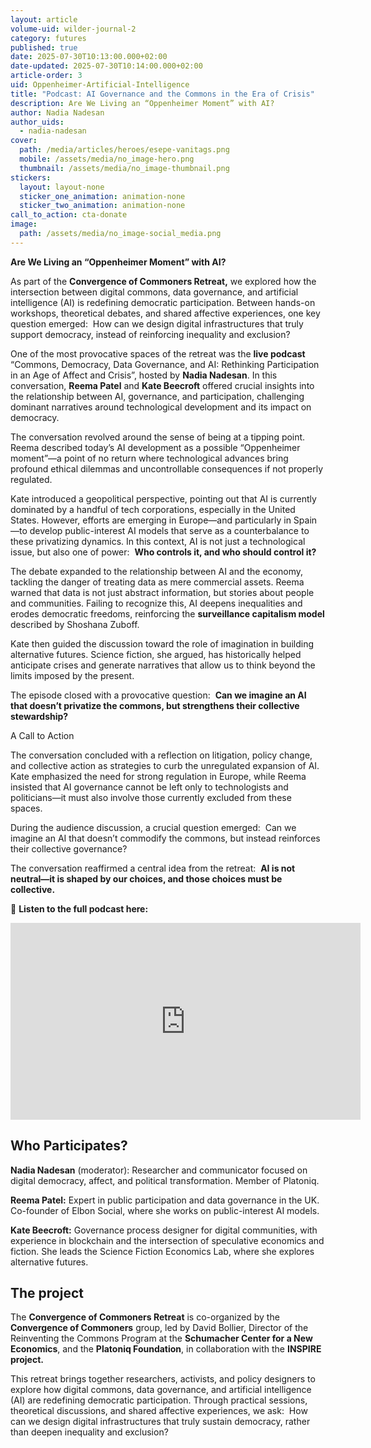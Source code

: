 ```yaml
---
layout: article
volume-uid: wilder-journal-2
category: futures
published: true
date: 2025-07-30T10:13:00.000+02:00
date-updated: 2025-07-30T10:14:00.000+02:00
article-order: 3
uid: Oppenheimer-Artificial-Intelligence
title: "Podcast: AI Governance and the Commons in the Era of Crisis"
description: Are We Living an “Oppenheimer Moment” with AI?
author: Nadia Nadesan
author_uids:
  - nadia-nadesan
cover:
  path: /media/articles/heroes/esepe-vanitags.png
  mobile: /assets/media/no_image-hero.png
  thumbnail: /assets/media/no_image-thumbnail.png
stickers:
  layout: layout-none
  sticker_one_animation: animation-none
  sticker_two_animation: animation-none
call_to_action: cta-donate
image:
  path: /assets/media/no_image-social_media.png
---
```

**Are We Living an “Oppenheimer Moment” with AI?**

As part of the **Convergence of Commoners Retreat,** we explored how the intersection between digital commons, data governance, and artificial intelligence (AI) is redefining democratic participation. Between hands-on workshops, theoretical debates, and shared affective experiences, one key question emerged:  How can we design digital infrastructures that truly support democracy, instead of reinforcing inequality and exclusion?

One of the most provocative spaces of the retreat was the **live podcast** “Commons, Democracy, Data Governance, and AI: Rethinking Participation in an Age of Affect and Crisis”, hosted by **Nadia Nadesan**. In this conversation, **Reema Patel** and **Kate Beecroft** offered crucial insights into the relationship between AI, governance, and participation, challenging dominant narratives around technological development and its impact on democracy.

The conversation revolved around the sense of being at a tipping point. Reema described today’s AI development as a possible “Oppenheimer moment”—a point of no return where technological advances bring profound ethical dilemmas and uncontrollable consequences if not properly regulated.

Kate introduced a geopolitical perspective, pointing out that AI is currently dominated by a handful of tech corporations, especially in the United States. However, efforts are emerging in Europe—and particularly in Spain—to develop public-interest AI models that serve as a counterbalance to these privatizing dynamics. In this context, AI is not just a technological issue, but also one of power:  **Who controls it, and who should control it?**

The debate expanded to the relationship between AI and the economy, tackling the danger of treating data as mere commercial assets. Reema warned that data is not just abstract information, but stories about people and communities. Failing to recognize this, AI deepens inequalities and erodes democratic freedoms, reinforcing the **surveillance capitalism model** described by Shoshana Zuboff.

Kate then guided the discussion toward the role of imagination in building alternative futures. Science fiction, she argued, has historically helped anticipate crises and generate narratives that allow us to think beyond the limits imposed by the present.

The episode closed with a provocative question:  **Can we imagine an AI that doesn’t privatize the commons, but strengthens their collective stewardship?**

A Call to Action

The conversation concluded with a reflection on litigation, policy change, and collective action as strategies to curb the unregulated expansion of AI. Kate emphasized the need for strong regulation in Europe, while Reema insisted that AI governance cannot be left only to technologists and politicians—it must also involve those currently excluded from these spaces.

During the audience discussion, a crucial question emerged:  Can we imagine an AI that doesn’t commodify the commons, but instead reinforces their collective governance?

The conversation reaffirmed a central idea from the retreat:  **AI is not neutral—it is shaped by our choices, and those choices must be collective.**

📌 **Listen to the full podcast here:**

<iframe width="560" height="315" src="https://www.youtube.com/embed/MJ9tsA572Go?si=8CXutkBnfgCJJA2i" title="YouTube video player" frameborder="0" allow="accelerometer; autoplay; clipboard-write; encrypted-media; gyroscope; picture-in-picture; web-share" referrerpolicy="strict-origin-when-cross-origin" allowfullscreen></iframe>

## **Who Participates?**

**Nadia Nadesan** (moderator): Researcher and communicator focused on digital democracy, affect, and political transformation. Member of Platoniq.  

**Reema Patel:** Expert in public participation and data governance in the UK. Co-founder of Elbon Social, where she works on public-interest AI models.  

**Kate Beecroft:** Governance process designer for digital communities, with experience in blockchain and the intersection of speculative economics and fiction. She leads the Science Fiction Economics Lab, where she explores alternative futures.  

## **The project**

The **Convergence of Commoners Retreat** is co-organized by the **Convergence of Commoners** group, led by David Bollier, Director of the Reinventing the Commons Program at the **Schumacher Center for a New Economics**, and the **Platoniq Foundation**, in collaboration with the **INSPIRE project.**

This retreat brings together researchers, activists, and policy designers to explore how digital commons, data governance, and artificial intelligence (AI) are redefining democratic participation. Through practical sessions, theoretical discussions, and shared affective experiences, we ask:  How can we design digital infrastructures that truly sustain democracy, rather than deepen inequality and exclusion?
